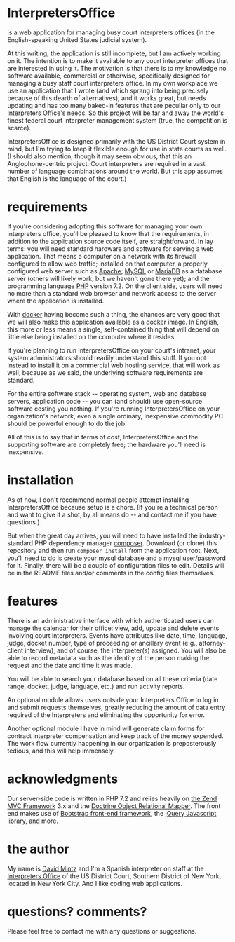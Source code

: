 # InterpretersOffice
is a web application for managing busy court interpreters offices (in the English-speaking United States judicial system).

At this writing, the application is still incomplete, but I am actively working on it. The intention is to make it available to any court interpreter offices that are interested in using it. The motivation is that there is to my knowledge no software available, commercial or otherwise, specifically designed for managing a busy staff court interpreters office. In my own workplace we use an application that I wrote (and which sprang into being precisely because of this dearth of alternatives), and it works great, but needs updating and has too many baked-in features that are peculiar only to our Interpreters Office's needs. So this project will be far and away the world's finest federal court interpreter management system (true, the competition is scarce).

InterpretersOffice is designed primarily with the US District Court system in mind, but I'm trying to keep it flexible enough for use in state courts as well. (I should also mention, though it may seem obvious, that this an Anglophone-centric project. Court interpreters are required in a vast number of language combinations around the world. But this app assumes that English is the language of the court.)


# requirements

If you're considering adopting this software for managing your own interpreters office,
you'll be pleased to know that the requirements, in addition to the application source code
itself, are straightforward. In lay terms: you will need standard
hardware and software for serving a web application. That means a computer on a network with its firewall
configured to allow web traffic; installed on that computer, a properly configured web
server such as [Apache](https://httpd.apache.org/); [MySQL](https://www.mysql.com/) or [MariaDB](https://mariadb.org/) as a database server (others will likely work, but we haven't gone there yet); and the programming language
[PHP](http://php.net/) version 7.2. On the client side, users will need no more than a
standard web browser and network access to the server where the application is installed.

With [docker](https://www.docker.com/) having become such a thing, the chances are very good
that we will also make this application available as a docker image. In English, this more or less means a single,
self-contained thing that will depend on little else being installed on the computer where it resides.

If you're planning to run InterpretersOffice on your court's intranet, your system administrators
should readily understand this stuff. If you opt instead to install it on a commercial web hosting
service, that will work as well, because as we said, the underlying software requirements are standard.

For the entire software stack -- operating system, web and database servers, application code -- you can (and should)
use open-source software costing you nothing. If you're running InterpretersOffice on your organization's network,
even a single ordinary, inexpensive commodity PC should be powerful enough to do the job.

All of this is to say that in terms of cost, InterpretersOffice and the supporting software are
completely free; the hardware you'll need is inexpensive.


# installation

As of now, I don't recommend normal people attempt installing InterpretersOffice because setup is a chore. (If you're a technical person and want to give it a shot, by all means do -- and contact me if you have questions.)

But when the great day arrives, you will need to have installed the industry-standard PHP dependency manager [composer](https://getcomposer.org). Download (or clone) this repository and then run `composer install` from the application root. Next, you'll need to do is create your mysql database and a mysql user/password for it. Finally, there will be a couple of configuration files to edit. Details will be in the README files and/or comments in the config files themselves.

# features

There is an administrative interface with which authenticated users can manage the calendar for their office: view, add, update and delete events involving court interpreters. Events have attributes like date, time, language, judge, docket number, type of proceeding or ancillary event (e.g., attorney-client interview), and of course, the interpreter(s) assigned. You will also  be able to record metadata such as the identity of the person making the request and the date and time it was made.

You will be able to search your database based on all these criteria (date range, docket, judge, language, etc.) and run activity reports.

An optional module allows users outside your Interpreters Office to log in and submit requests themselves, greatly reducing the amount of data entry required of the Interpreters and eliminating the opportunity for error.

Another optional module I have in mind will generate claim forms for contract interpreter compensation and keep track of the money expended. The work flow currently happening in our organization is preposterously tedious, and this will help immensely.

# acknowledgments

Our server-side code is written in PHP 7.2 and relies heavily on [the Zend MVC Framework](http://framework.zend.com/) 3.x and the [Doctrine Object Relational Mapper](http://www.doctrine-project.org/projects/orm.html). The  front end makes use of [Bootstrap front-end framework](http://getbootstrap.com/), the [jQuery Javascript library](http://jquery.com/), and more.

# the author

My name is [David Mintz](https://davidmintz.org) and I'm a Spanish interpreter on staff at the [Interpreters Office](https://sdnyinterpreters.org/) of the US District Court, Southern District of New York, located in New York City. And I like coding web applications.

# questions? comments?

Please feel free to contact me with any questions or suggestions.
